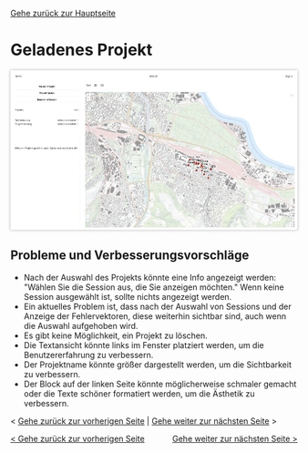[Gehe zurück zur Hauptseite](index.md)

# Geladenes Projekt

<img src="screenshots/current_project.png" alt="geladenes-Projekt" style="max-width: 100%; box-shadow: 0 0 5px rgba(0, 0, 0, 0.3);">

## Probleme und Verbesserungsvorschläge

- Nach der Auswahl des Projekts könnte eine Info angezeigt werden: "Wählen Sie die Session aus, die Sie anzeigen möchten." Wenn keine Session ausgewählt ist, sollte nichts angezeigt werden.
- Ein aktuelles Problem ist, dass nach der Auswahl von Sessions und der Anzeige der Fehlervektoren, diese weiterhin sichtbar sind, auch wenn die Auswahl aufgehoben wird.
- Es gibt keine Möglichkeit, ein Projekt zu löschen.
- Die Textansicht könnte links im Fenster platziert werden, um die Benutzererfahrung zu verbessern.
- Der Projektname könnte größer dargestellt werden, um die Sichtbarkeit zu verbessern.
- Der Block auf der linken Seite könnte möglicherweise schmaler gemacht oder die Texte schöner formatiert werden, um die Ästhetik zu verbessern.

< [Gehe zurück zur vorherigen Seite](create_session.md) | [Gehe weiter zur nächsten Seite](logout.md) >

<div style="text-align: left; float: left;"><a href="create_project.md">< Gehe zurück zur vorherigen Seite</a></div>
<div style="text-align: right; float: right;"><a href="logout.md">Gehe weiter zur nächsten Seite ></a></div>
